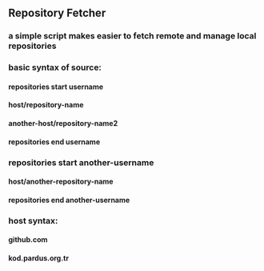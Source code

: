 ## Repository Fetcher
### a simple script makes easier to fetch remote and manage local repositories

### basic syntax of source:
#### repositories start username
#### host/repository-name
#### another-host/repository-name2
#### repositories end username
####
### repositories start another-username
#### host/another-repository-name
#### repositories end another-username
####

### host syntax:
#### github.com
#### kod.pardus.org.tr
